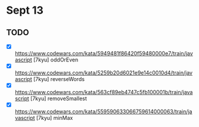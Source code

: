 # Sept 13

## TODO 

* [x] <https://www.codewars.com/kata/5949481f86420f59480000e7/train/javascript> [7kyu] oddOrEven
* [x] <https://www.codewars.com/kata/5259b20d6021e9e14c0010d4/train/javascript> [7kyu] reverseWords
* [x] <https://www.codewars.com/kata/563cf89eb4747c5fb100001b/train/javascript> [7kyu] removeSmallest
* [x] <https://www.codewars.com/kata/559590633066759614000063/train/javascript> [7kyu] minMax
